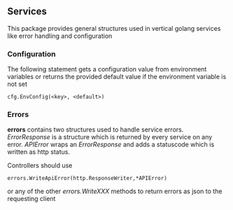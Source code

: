 ## Services

This package provides general structures used in vertical golang services like error handling and configuration

### Configuration

The following statement gets a configuration value from environment variables or returns the provided default value if the environment variable is not set
```
cfg.EnvConfig(<key>, <default>)
```

### Errors

**errors** contains two structures used to handle service errors. *ErrorResponse* is a structure which is returned by every service on any error. *APIError* wraps an
*ErrorResponse* and adds a statuscode which is written as http status.

Controllers should use

```
errors.WriteApiError(http.ResponseWriter,*APIError)
```

or any of the other *errors.WriteXXX* methods to return errors as json to the requesting client